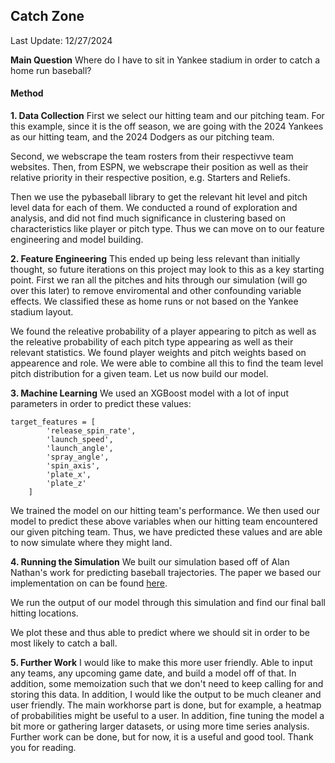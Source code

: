 ## Catch Zone

Last Update: 12/27/2024

**Main Question**
Where do I have to sit in Yankee stadium in order to catch a home run baseball?

#### Method

**1. Data Collection**
First we select our hitting team and our pitching team. For this example, since it is the off season, we are going with the 2024 Yankees as our hitting team, and the 2024 Dodgers as our pitching team.

Second, we webscrape the team rosters from their respectivve team websites. Then, from ESPN, we webscrape their position as well as their relative priority in their respective position, e.g. Starters and Reliefs.

Then we use the pybaseball library to get the relevant hit level and pitch level data for each of them. We conducted a round of exploration and analysis, and did not find much significance in clustering based on characteristics like player or pitch type. Thus we can move on to our feature engineering and model building.

**2. Feature Engineering**
This ended up being less relevant than initially thought, so future iterations on this project may look to this as a key starting point. First we ran all the pitches and hits through our simulation (will go over this later) to remove enviromental and other confounding variable effects. We classified these as home runs or not based on the Yankee stadium layout.

We found the releative probability of a player appearing to pitch as well as the releative probability of each pitch type appearing as well as their relevant statistics. We found player weights and pitch weights based on appearence and role. We were able to combine all this to find the team level pitch distribution for a given team. Let us now build our model.

**3. Machine Learning**
We used an XGBoost model with a lot of input parameters in order to predict these values:

```
target_features = [
        'release_spin_rate',
        'launch_speed',
        'launch_angle',
        'spray_angle',
        'spin_axis',
        'plate_x',
        'plate_z'
    ]
```

We trained the model on our hitting team's performance. We then used our model to predict these above variables when our hitting team encountered our given pitching team. Thus, we have predicted these values and are able to now simulate where they might land.

**4. Running the Simulation**
We built our simulation based off of Alan Nathan's work for predicting baseball trajectories. The paper we based our implementation on can be found [here](https://baseball.physics.illinois.edu/TrajectoryAnalysis.pdf).

We run the output of our model through this simulation and find our final ball hitting locations.

We plot these and thus able to predict where we should sit in order to be most likely to catch a ball.

**5. Further Work**
I would like to make this more user friendly. Able to input any teams, any upcoming game date, and build a model off of that. In addition, some memoization such that we don't need to keep calling for and storing this data.
In addition, I would like the output to be much cleaner and user friendly. The main workhorse part is done, but for example, a heatmap of probabilities might be useful to a user. In addition, fine tuning the model a bit more or gathering larger datasets, or using more time series analysis. Further work can be done, but for now, it is a useful and good tool. Thank you for reading.
